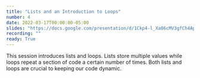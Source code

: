 ```yaml
---
title: "Lists and an Introduction to Loops"
number: 4
date: 2022-03-17T00:00:00-05:00
slides: "https://docs.google.com/presentation/d/1Ckp4-l_Xa06cMV3gfCh4ApNvhQSutRTiwJWRoMtMFMk/edit?usp=sharing"
recording: ""
ready: True
---
```


This session introduces lists and loops. Lists store multiple values while loops repeat a section of code a certain number of times. Both lists and loops are crucial to keeping our code dynamic.